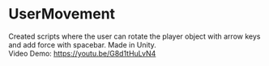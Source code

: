 # UserMovement
Created scripts where the user can rotate the player object with arrow keys and add force with spacebar. Made in Unity.  
Video Demo: https://youtu.be/G8d1tHuLvN4  
